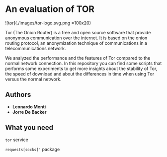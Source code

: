 # An evaluation of TOR

![tor](./images/tor-logo.svg.png =100x20)


Tor (The Onion Router) is a free and open source software that provide
anonymous communication over the internet. It is based on the onion routing
protocol, an anonymization technique of communications in a 
telecommunications network. 

We analyzed the performance and the features of Tor
compared to the normal network connection. In this repository
you can find some scripts that performs some experiments
to get more insights about the stability of Tor, the speed
of download and about the differences in time when using Tor
versus the normal network.

## Authors

- **Leonardo Menti**
- **Jorre De Backer**

## What you need

`tor` service

`requests[socks]'` package
